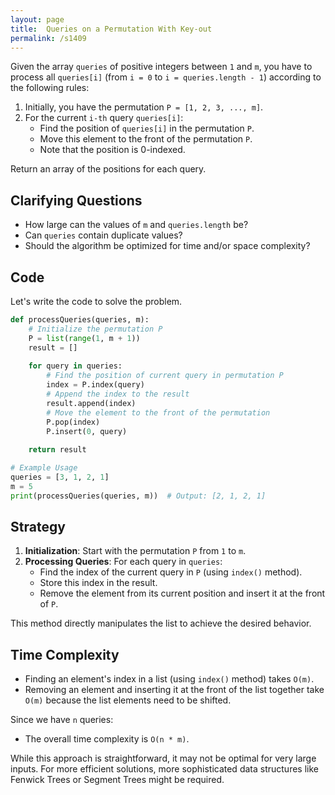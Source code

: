 ```yaml
---
layout: page
title:  Queries on a Permutation With Key-out
permalink: /s1409
---
```

Given the array `queries` of positive integers between `1` and `m`, you have to process all `queries[i]` (from `i = 0` to `i = queries.length - 1`) according to the following rules:
1. Initially, you have the permutation `P = [1, 2, 3, ..., m]`.
2. For the current `i-th` query `queries[i]`:
   - Find the position of `queries[i]` in the permutation `P`.
   - Move this element to the front of the permutation `P`.
   - Note that the position is 0-indexed.

Return an array of the positions for each query.

## Clarifying Questions
- How large can the values of `m` and `queries.length` be?
- Can `queries` contain duplicate values?
- Should the algorithm be optimized for time and/or space complexity?

## Code
Let's write the code to solve the problem.

```python
def processQueries(queries, m):
    # Initialize the permutation P
    P = list(range(1, m + 1))
    result = []
    
    for query in queries:
        # Find the position of current query in permutation P
        index = P.index(query)
        # Append the index to the result
        result.append(index)
        # Move the element to the front of the permutation
        P.pop(index)
        P.insert(0, query)
    
    return result

# Example Usage
queries = [3, 1, 2, 1]
m = 5
print(processQueries(queries, m))  # Output: [2, 1, 2, 1]
```

## Strategy
1. **Initialization**: Start with the permutation `P` from `1` to `m`.
2. **Processing Queries**: For each query in `queries`:
   - Find the index of the current query in `P` (using `index()` method).
   - Store this index in the result.
   - Remove the element from its current position and insert it at the front of `P`.

This method directly manipulates the list to achieve the desired behavior.

## Time Complexity
- Finding an element's index in a list (using `index()` method) takes `O(m)`.
- Removing an element and inserting it at the front of the list together take `O(m)` because the list elements need to be shifted.

Since we have `n` queries:
- The overall time complexity is `O(n * m)`.

While this approach is straightforward, it may not be optimal for very large inputs. For more efficient solutions, more sophisticated data structures like Fenwick Trees or Segment Trees might be required.